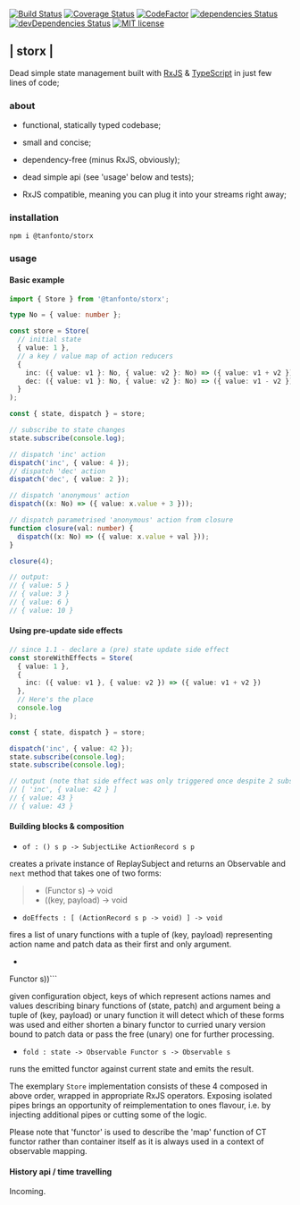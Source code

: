 [![Build
Status](https://travis-ci.org/tanfonto/storx.svg?branch=master)](https://travis-ci.org/tanfonto/storx) [![Coverage Status](https://coveralls.io/repos/github/tanfonto/storx/badge.svg?branch=master)](https://coveralls.io/github/tanfonto/storx?branch=master)
[![CodeFactor](https://www.codefactor.io/repository/github/tanfonto/storx/badge)](https://www.codefactor.io/repository/github/tanfonto/storx)
[![dependencies
Status](https://david-dm.org/tanfonto/storx/status.svg)](https://david-dm.org/tanfonto/storx) [![devDependencies Status](https://david-dm.org/tanfonto/storx/dev-status.svg)](https://david-dm.org/tanfonto/storx?type=dev)
[![MIT
license](https://img.shields.io/badge/License-MIT-blue.svg)](https://lbesson.mit-license.org/)

## | storx |

Dead simple state management built with
[RxJS](https://github.com/ReactiveX/RxJS) &
[TypeScript](https://github.com/Microsoft/TypeScript) in just few lines
of code;

### about

-   functional, statically typed codebase;

-   small and concise;

-   dependency-free (minus RxJS, obviously);

-   dead simple api (see 'usage' below and tests);

-   RxJS compatible, meaning you can plug it into your streams right
away;

### installation

```
npm i @tanfonto/storx
```

### usage

#### Basic example

```typescript
import { Store } from '@tanfonto/storx';

type No = { value: number };

const store = Store(
  // initial state
  { value: 1 },
  // a key / value map of action reducers
  {
    inc: ({ value: v1 }: No, { value: v2 }: No) => ({ value: v1 + v2 }),
    dec: ({ value: v1 }: No, { value: v2 }: No) => ({ value: v1 - v2 })
  }
);

const { state, dispatch } = store;

// subscribe to state changes
state.subscribe(console.log);

// dispatch 'inc' action
dispatch('inc', { value: 4 });
// dispatch 'dec' action
dispatch('dec', { value: 2 });

// dispatch 'anonymous' action
dispatch((x: No) => ({ value: x.value + 3 }));

// dispatch parametrised 'anonymous' action from closure
function closure(val: number) {
  dispatch((x: No) => ({ value: x.value + val }));
}

closure(4);

// output:
// { value: 5 }
// { value: 3 }
// { value: 6 }
// { value: 10 }
```

#### Using pre-update side effects

```typescript
// since 1.1 - declare a (pre) state update side effect
const storeWithEffects = Store(
  { value: 1 },
  {
    inc: ({ value: v1 }, { value: v2 }) => ({ value: v1 + v2 })
  },
  // Here's the place 
  console.log
);

const { state, dispatch } = store;

dispatch('inc', { value: 42 });
state.subscribe(console.log);
state.subscribe(console.log);

// output (note that side effect was only triggered once despite 2 subscribe registrations):
// [ 'inc', { value: 42 } ]
// { value: 43 }
// { value: 43 }
```

#### Building blocks & composition

-   ```of : () s p -> SubjectLike ActionRecord s p```

creates a private instance of ReplaySubject and returns an
Observable and `next` method that takes one of two forms:

> -   (Functor s) -> void
> -   ((key, payload) -> void

-   ```doEffects : [ (ActionRecord s p -> void) ] -> void```

fires a list of unary functions with a tuple of (key,
payload) representing action name and patch data as their first and only
argument.

-   ```select : Config s p -> ActionRecord s p -> (Functor s | (p ->
Functor s))```

given configuration object, keys of which represent actions names and
values describing binary functions of (state, patch) and argument being
a tuple of (key, payload) or unary function it will detect which of
these forms was used and either shorten a binary functor to curried
unary version bound to patch data or pass the free (unary) one for
further processing.

-   ```fold : state -> Observable Functor s -> Observable s```

runs the emitted functor against current state and emits the result.

The exemplary `Store` implementation consists of these 4 composed in
above order, wrapped in appropriate RxJS operators. Exposing isolated
pipes brings an opportunity of reimplementation to ones flavour, i.e. by
injecting additional pipes or cutting some of the logic.

Please note that 'functor' is used to describe the 'map' function
of CT functor rather than container itself as it is always used in a
context of observable mapping.

#### History api / time travelling

Incoming.
